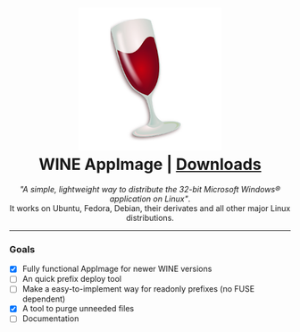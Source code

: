 <h1 align="center">
  <img src="data/Wine.png"></img>
  <br />
  WINE AppImage | <a href="https://github.com/sudo-give-me-coffee/wine-appimage/releases/tag/continuous">Downloads</a>
</h1>

<p align="center"><i>"A simple, lightweight way to distribute the 32-bit Microsoft Windows® application on Linux"</i>.<br> It works on Ubuntu, Fedora, Debian, their derivates and all other major Linux
distributions.</p>

<hr>

### Goals

- [x] Fully functional AppImage for newer WINE versions
- [ ] An quick prefix deploy tool
- [ ] Make a easy-to-implement way for readonly prefixes (no FUSE dependent)
- [x] A tool to purge unneeded files
- [ ] Documentation
